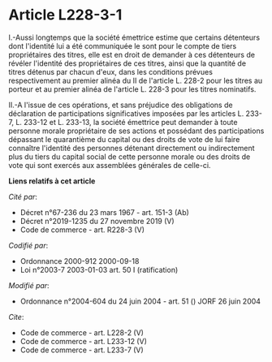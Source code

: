 # Article L228-3-1

I.-Aussi longtemps que la société émettrice estime que certains détenteurs dont l'identité lui a été communiquée le sont pour
le compte de tiers propriétaires des titres, elle est en droit de demander à ces détenteurs de révéler l'identité des
propriétaires de ces titres, ainsi que la quantité de titres détenus par chacun d'eux, dans les conditions prévues
respectivement au premier alinéa du II de l'article L. 228-2 pour les titres au porteur et au premier alinéa de l'article L.
228-3 pour les titres nominatifs. 

II.-A l'issue de ces opérations, et sans préjudice des obligations de déclaration de participations significatives imposées
par les articles L. 233-7, 
L. 233-12 et L. 233-13, la société émettrice peut demander à toute personne morale propriétaire de ses actions et possédant
des participations dépassant le quarantième du capital ou des droits de vote de lui faire connaître l'identité des personnes
détenant directement ou indirectement plus du tiers du capital social de cette personne morale ou des droits de vote qui sont
exercés aux assemblées générales de celle-ci.

**Liens relatifs à cet article**

_Cité par_:

  - Décret n°67-236 du 23 mars 1967 - art. 151-3 (Ab)
  - Décret n°2019-1235 du 27 novembre 2019 (V)
  - Code de commerce - art. R228-3 (V)

_Codifié par_:

  - Ordonnance 2000-912 2000-09-18
  - Loi n°2003-7 2003-01-03 art. 50 I (ratification)

_Modifié par_:

  - Ordonnance n°2004-604 du 24 juin 2004 - art. 51 () JORF 26 juin 2004

_Cite_:

  - Code de commerce - art. L228-2 (V)
  - Code de commerce - art. L233-12 (V)
  - Code de commerce - art. L233-7 (V)

